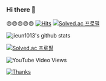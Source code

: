 ### Hi there 👋
😄😄😄😄😄
<a>
[![Hits](https://hits.seeyoufarm.com/api/count/incr/badge.svg?url=https%3A%2F%2Fgithub.com%2Fjieun1013&count_bg=%23FFBFF3&title_bg=%23FF9898&icon=angellist.svg&icon_color=%23E7E7E7&title=VISIT&edge_flat=false)](https://hits.seeyoufarm.com)
<a>
[![Solved.ac
프로필](http://mazassumnida.wtf/api/mini/generate_badge?boj=leeju1013)](https://solved.ac/leeju1013)

![jieun1013's github stats](https://github-readme-stats.vercel.app/api?username=jieun1013&show_icons=true)


[![Solved.ac
프로필](http://mazassumnida.wtf/api/v2/generate_badge?boj=leeju1013)](https://solved.ac/leeju1013)


![YouTube Video Views](https://img.shields.io/youtube/views/694EdvNyby4?style=social)


  <a href="https://saythanks.io/to/Solido" target="_blank">
    <img alt="Thanks" src="https://img.shields.io/badge/Say%20Thanks-!-1EAEDB.svg" />

<!--
**jieun1013/jieun1013** is a ✨ _special_ ✨ repository because its `README.md` (this file) appears on your GitHub profile.

Here are some ideas to get you started:

- 🔭 I’m currently working on ...
- 🌱 I’m currently learning ...
- 👯 I’m looking to collaborate on ...
- 🤔 I’m looking for help with ...
- 💬 Ask me about ...
- 📫 How to reach me: ...
- 😄 Pronouns: ...
- ⚡ Fun fact: ...
-->
